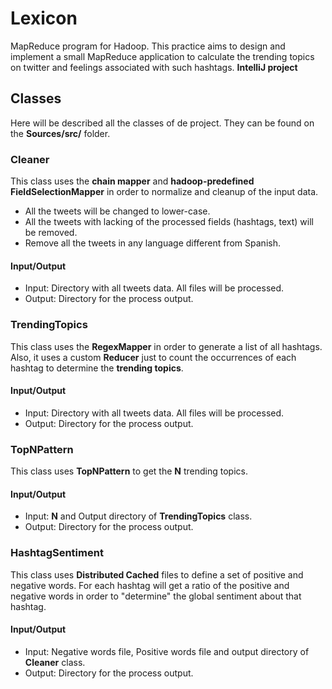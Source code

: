 # Lexicon
MapReduce program for Hadoop. This practice aims to design and implement a small MapReduce application to calculate the trending topics on twitter and feelings associated with such hashtags. **IntelliJ project**

## Classes
Here will be described all the classes of de project. They can be found on the **Sources/src/** folder.

### Cleaner
This class uses the **chain mapper** and **hadoop-predefined FieldSelectionMapper** in order to normalize and cleanup of the input data.
- All the tweets will be changed to lower-case.
- All the tweets with lacking of the processed fields (hashtags, text) will be removed.
- Remove all the tweets in any language different from Spanish.

#### Input/Output
- Input: Directory with all tweets data. All files will be processed.
- Output: Directory for the process output.

### TrendingTopics
This class uses the **RegexMapper** in order to generate a list of all hashtags. Also, it uses a custom **Reducer** just to count the occurrences of each hashtag to determine the **trending topics**.

#### Input/Output
- Input: Directory with all tweets data. All files will be processed.
- Output: Directory for the process output.

### TopNPattern
This class uses **TopNPattern** to get the **N** trending topics.

#### Input/Output
- Input: **N** and Output directory of **TrendingTopics** class.
- Output: Directory for the process output.

### HashtagSentiment
This class uses **Distributed Cached** files to define a set of positive and negative words. For each hashtag will get a ratio of the positive and negative words in order to "determine" the global sentiment about that hashtag.

#### Input/Output
- Input: Negative words file, Positive words file and output directory of **Cleaner** class.
- Output: Directory for the process output.
